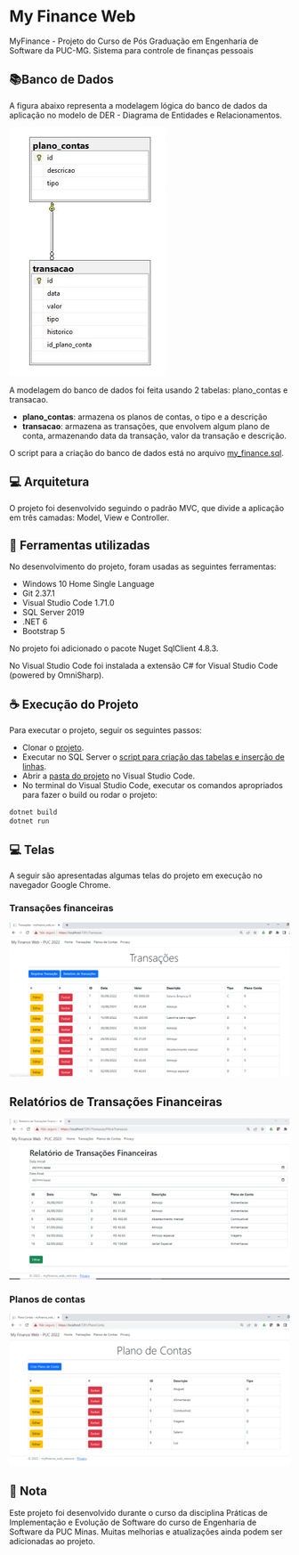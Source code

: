 ﻿# My Finance Web

MyFinance - Projeto do Curso de Pós Graduação em Engenharia de Software da PUC-MG. Sistema para controle de finanças pessoais

## 📚Banco de Dados

A figura abaixo representa a modelagem lógica do banco de dados da aplicação no modelo de DER - Diagrama de Entidades e Relacionamentos.

<img src="docs\DER.jpg" alt="diagram">

A modelagem do banco de dados foi feita usando 2 tabelas: plano_contas e transacao.
- **plano_contas**: armazena os planos de contas, o tipo e a descrição
- **transacao**: armazena as transações, que envolvem algum plano de conta, armazenando data da transação, valor da transação e descrição.

O script para a criação do banco de dados está no arquivo [my_finance.sql](docs/my_finance.sql).

## 💻 Arquitetura
O projeto foi desenvolvido seguindo o padrão MVC, que divide a aplicação em três camadas: Model, View e Controller.


## 💼 Ferramentas utilizadas
No desenvolvimento do projeto, foram usadas as seguintes ferramentas:

- Windows 10 Home Single Language
- Git 2.37.1
- Visual Studio Code 1.71.0
- SQL Server 2019
- .NET 6
- Bootstrap 5

No projeto foi adicionado o pacote Nuget SqlClient 4.8.3.

No Visual Studio Code foi instalada a extensão C# for Visual Studio Code (powered by OmniSharp).

## ☕ Execução do Projeto
Para executar o projeto, seguir os seguintes passos:

 - Clonar o [projeto](https://github.com/elmoliborio/myfinance-web-netcore.git).
- Executar no SQL Server o [script para criação das tabelas e inserção de linhas](docs/my_finance.sql).
- Abrir a [pasta do projeto](myfinance-web-netcore) no Visual Studio Code.
- No terminal do Visual Studio Code, executar os comandos apropriados para fazer o build ou rodar o projeto:

```
dotnet build
dotnet run
```

## 💻 Telas

A seguir são apresentadas algumas telas do projeto em execução no navegador Google Chrome.

### Transações financeiras
<img src="docs/transacoes.png" alt="Tela de transacoes">

## Relatórios de Transações Financeiras
<img src="docs/relatorio_transacoes.png" alt="Tela de Relatório de transações financeiras">

### Planos de contas
<img src="docs/plano_conta.png" alt="Tela de planos de conta">
<br>

## 📜 Nota

Este projeto foi desenvolvido durante o curso da disciplina Práticas de Implementação e Evolução de Software do curso de Engenharia de Software da PUC Minas. Muitas melhorias e atualizações ainda podem ser adicionadas ao projeto.
